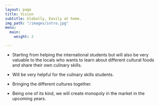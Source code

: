 ```yaml
---
layout: page
title: Vision
subtitle: Globally, Easily at home.
img_path: "/images/intro.jpg"
menu:
  main:
    weight: 2

---
```

* Starting from helping the international students but will also be very valuable to the locals who wants to learn about different cultural foods and share their own culinary skills.


* Will be very helpful for the culinary skills students.


* Bringing the different cultures together.


* Being one of its kind, we will create monopoly in the market in the upcoming years.